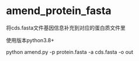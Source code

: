 # amend_protein_fasta

将cds.fasta文件基因信息补充到对应的蛋白质文件里

使用版本python3.8+




python amend.py -p protein.fasta -a cds.fasta -o out
